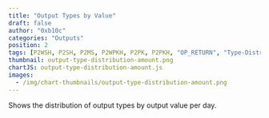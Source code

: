 ```yaml
---
title: "Output Types by Value"
draft: false
author: "0xb10c"
categories: "Outputs"
position: 2
tags: [P2WSH, P2SH, P2MS, P2WPKH, P2PK, P2PKH, "OP_RETURN", "Type-Distribution"]
thumbnail: output-type-distribution-amount.png
chartJS: output-type-distribution-amount.js
images:
  - /img/chart-thumbnails/output-type-distribution-amount.png
---
```


Shows the distribution of output types by output value per day.
<!--more-->

